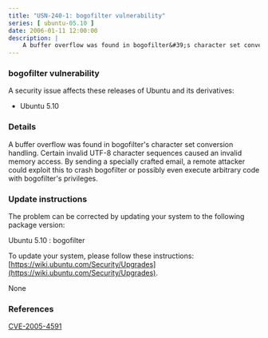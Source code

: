 ```yaml
---
title: "USN-240-1: bogofilter vulnerability"
series: [ ubuntu-05.10 ]
date: 2006-01-11 12:00:00
description: |
    A buffer overflow was found in bogofilter&#39;s character set conversion handling. Certain invalid UTF-8 character sequences caused an invalid memory access. By sending a specially crafted email, a remote attacker could exploit this to crash bogofilter or possibly even execute arbitrary code with bogofilter&#39;s privileges.
--- 
```

 
### bogofilter vulnerability

A security issue affects these releases of Ubuntu and its derivatives:

* Ubuntu 5.10

### Details

A buffer overflow was found in bogofilter&#39;s character set conversion handling. Certain invalid UTF-8 character sequences caused an invalid memory access. By sending a specially crafted email, a remote attacker could exploit this to crash bogofilter or possibly even execute arbitrary code with bogofilter&#39;s privileges.

### Update instructions

The problem can be corrected by updating your system to the following package version:

Ubuntu 5.10
 : bogofilter 

To update your system, please follow these instructions: [https://wiki.ubuntu.com/Security/Upgrades](https://wiki.ubuntu.com/Security/Upgrades).

None

### References

 [CVE-2005-4591](http://people.ubuntu.com/~ubuntu-security/cve/CVE-2005-4591)
 
